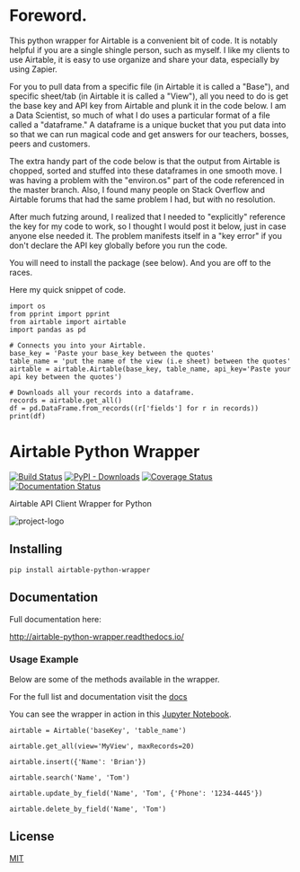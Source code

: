 # Foreword. 

This python wrapper for Airtable is a convenient bit of code. It is notably helpful if you are a single shingle person, such as myself.  I like my clients to use Airtable,  it is easy to use organize and share your data, especially by using Zapier. 

For you to pull data from a specific file (in Airtable it is called a "Base"), and specific sheet/tab (in Airtable it is called a "View"), all you need to do is get the base key and API key from Airtable and plunk it in the code below.  I am a Data Scientist, so much of what I do uses a particular format of a file called a "dataframe."  A dataframe is a unique bucket that you put data into so that we can run magical code and get answers for our teachers, bosses, peers and customers. 

The extra handy part of the code below is that the output from Airtable is chopped, sorted and stuffed into these dataframes in one smooth move. I was having a problem with the "environ.os" part of the code referenced in the master branch. Also, I found many people on Stack Overflow and Airtable forums that had the same problem I had, but with no resolution. 

After much futzing around, I realized that I needed to "explicitly" reference the key for my code to work, so I thought I would post it below, just in case anyone else needed it. The problem manifests itself in a "key error" if you don't declare the API key globally before you run the code. 

You will need to install the package (see below). And you are off to the races.

Here my quick snippet of code. 

```
import os
from pprint import pprint
from airtable import airtable
import pandas as pd

# Connects you into your Airtable.
base_key = 'Paste your base_key between the quotes'
table_name = 'put the name of the view (i.e sheet) between the quotes'
airtable = airtable.Airtable(base_key, table_name, api_key='Paste your api key between the quotes')

# Downloads all your records into a dataframe.
records = airtable.get_all()
df = pd.DataFrame.from_records((r['fields'] for r in records))
print(df)
```


# Airtable Python Wrapper

[![Build Status](https://travis-ci.com/gtalarico/airtable-python-wrapper.svg?branch=master)](https://travis-ci.com/gtalarico/airtable-python-wrapper)
[![PyPI - Downloads](https://img.shields.io/pypi/dm/airtable-python-wrapper.svg?label=pypi%20downloads)](https://pypi.org/project/airtable-python-wrapper/)
[![Coverage Status](https://coveralls.io/repos/github/gtalarico/airtable-python-wrapper/badge.svg?branch=master)](https://coveralls.io/github/gtalarico/airtable-python-wrapper?branch=master)
[![Documentation Status](https://readthedocs.org/projects/airtable-python-wrapper/badge/?version=latest)](http://airtable-python-wrapper.readthedocs.io/en/latest/?badge=latest)

Airtable API Client Wrapper for Python

![project-logo](https://github.com/gtalarico/airtable-python-wrapper/blob/master/docs/source/_static/logo.png)

## Installing

```
pip install airtable-python-wrapper
```

## Documentation

Full documentation here:

http://airtable-python-wrapper.readthedocs.io/

### Usage Example

Below are some of the methods available in the wrapper.

For the full list and documentation visit the [docs](http://airtable-python-wrapper.readthedocs.io/)

You can see the wrapper in action in this [Jupyter Notebook](https://github.com/gtalarico/airtable-python-wrapper/blob/master/Airtable.ipynb).

```
airtable = Airtable('baseKey', 'table_name')

airtable.get_all(view='MyView', maxRecords=20)

airtable.insert({'Name': 'Brian'})

airtable.search('Name', 'Tom')

airtable.update_by_field('Name', 'Tom', {'Phone': '1234-4445'})

airtable.delete_by_field('Name', 'Tom')

```

## License
[MIT](https://opensource.org/licenses/MIT)

